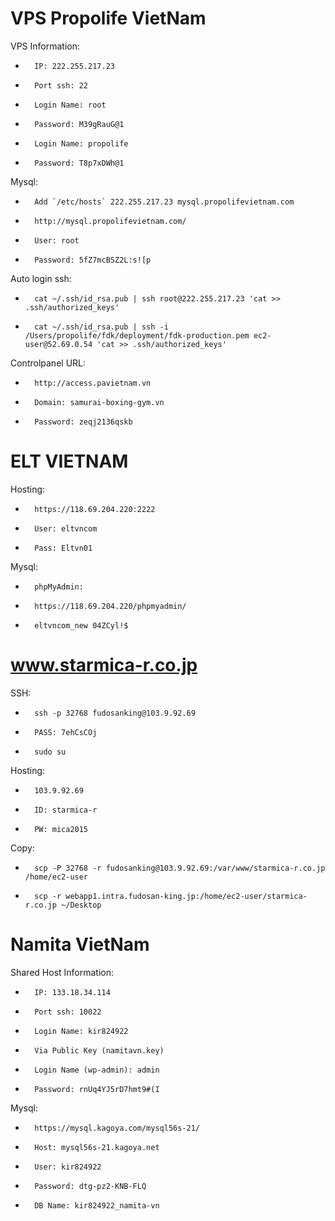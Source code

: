 VPS Propolife VietNam
======
VPS Information:
-       IP: 222.255.217.23
-       Port ssh: 22
-       Login Name: root
-       Password: M39gRauG@1

-       Login Name: propolife
-       Password: T8p7xDWh@1


Mysql:
-       Add `/etc/hosts` 222.255.217.23 mysql.propolifevietnam.com
-       http://mysql.propolifevietnam.com/
-       User: root
-       Password: 5fZ7mcBSZ2L:s![p


Auto login ssh:


-       cat ~/.ssh/id_rsa.pub | ssh root@222.255.217.23 'cat >> .ssh/authorized_keys'
-       cat ~/.ssh/id_rsa.pub | ssh -i /Users/propolife/fdk/deployment/fdk-production.pem ec2-user@52.69.0.54 'cat >> .ssh/authorized_keys'


Controlpanel URL:
-       http://access.pavietnam.vn
-       Domain: samurai-boxing-gym.vn
-       Password: zeqj2136qskb




ELT VIETNAM
======

Hosting:
-       https://118.69.204.220:2222
-       User: eltvncom
-       Pass: Eltvn01


Mysql:
-       phpMyAdmin:
-       https://118.69.204.220/phpmyadmin/
-       eltvncom_new 04ZCyl!$



www.starmica-r.co.jp
======

SSH:
-       ssh -p 32768 fudosanking@103.9.92.69
-       PASS: 7ehCsCOj
-       sudo su


Hosting:
-       103.9.92.69
-       ID: starmica-r
-       PW: mica2015


Copy:
-       scp -P 32768 -r fudosanking@103.9.92.69:/var/www/starmica-r.co.jp /home/ec2-user
-       scp -r webapp1.intra.fudosan-king.jp:/home/ec2-user/starmica-r.co.jp ~/Desktop

Namita VietNam
======
Shared Host Information:
-       IP: 133.18.34.114
-       Port ssh: 10022
-       Login Name: kir824922
-       Via Public Key (namitavn.key)

-       Login Name (wp-admin): admin
-       Password: rnUq4YJ5rD7hmt9#(I


Mysql:
-       https://mysql.kagoya.com/mysql56s-21/
-       Host: mysql56s-21.kagoya.net
-       User: kir824922
-       Password: dtg-pz2-KNB-FLQ
-       DB Name: kir824922_namita-vn


